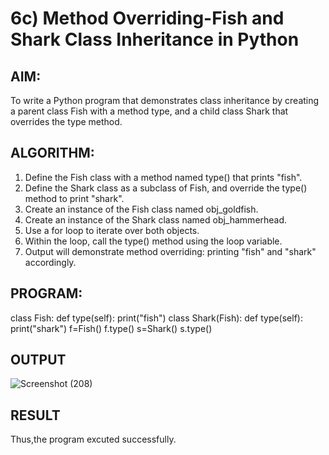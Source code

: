 # 6c) Method Overriding-Fish and Shark Class Inheritance in Python

## AIM:
To write a Python program that demonstrates class inheritance by creating a parent class Fish with a method type, and a child class Shark that overrides the type method.

## ALGORITHM:

1. Define the Fish class with a method named type() that prints "fish".
2. Define the Shark class as a subclass of Fish, and override the type() method to print "shark".
3. Create an instance of the Fish class named obj_goldfish.
4. Create an instance of the Shark class named obj_hammerhead.
5. Use a for loop to iterate over both objects.
6. Within the loop, call the type() method using the loop variable.
7. Output will demonstrate method overriding: printing "fish" and "shark" accordingly.

## PROGRAM:

class Fish:
       def type(self):
           print("fish")
class Shark(Fish):
    def type(self):
        print("shark")
f=Fish()
f.type()
s=Shark()
s.type()

## OUTPUT
![Screenshot (208)](https://github.com/user-attachments/assets/5f4834ae-d14f-4e6e-8961-5be4aeb33361)

## RESULT
Thus,the program excuted successfully.
